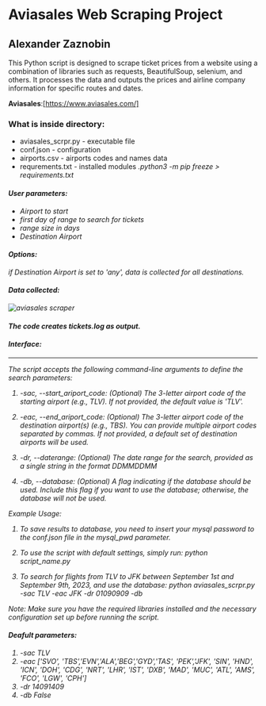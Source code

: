 # Aviasales Web Scraping Project
## Alexander Zaznobin
This Python script is designed to scrape ticket prices from a website using a combination of libraries such as requests, BeautifulSoup, selenium, and others. It processes the data and outputs the prices and airline company information for specific routes and dates. 


**Aviasales**:[https://www.aviasales.com/]
### What is inside directory: 
* aviasales_scrpr.py -  executable file 
* conf.json - configuration
* airports.csv - airports codes and names data 
* requrements.txt - installed modules <i>.python3 -m pip freeze > requirements.txt<i>

#### User parameters:
- Airport to start
- first day of range to search for tickets 
- range size in days 
- Destination Airport 
#### Options:
if Destination Airport is set to 'any', data is collected for all destinations.

#### Data collected:
![aviasales scraper](https://user-images.githubusercontent.com/127748062/229361563-90ac371a-07fe-4161-9f31-4864221a1f79.png)

#### The code creates tickets.log as output. 


#### Interface: 
-----------------
The script accepts the following command-line arguments to define the search parameters:

1. -sac, --start_ariport_code: (Optional) The 3-letter airport code of the starting airport (e.g., TLV). If not provided, the default value is 'TLV'.

2. -eac, --end_ariport_code: (Optional) The 3-letter airport code of the destination airport(s) (e.g., TBS). You can provide multiple airport codes separated by commas. If not provided, a default set of destination airports will be used.

3. -dr, --daterange: (Optional) The date range for the search, provided as a single string in the format DDMMDDMM

4. -db, --database: (Optional) A flag indicating if the database should be used. Include this flag if you want to use the database; otherwise, the database will not be used.

Example Usage:
1. To save results to database, you need to insert your mysql password to the conf.json file in the mysql_pwd parameter. 

2. To use the script with default settings, simply run:
   python script_name.py

3. To search for flights from TLV to JFK between September 1st and September 9th, 2023, and use the database:
   python aviasales_scrpr.py -sac TLV -eac JFK -dr 01090909 -db


Note: Make sure you have the required libraries installed and the necessary configuration set up before running the script.

#### Deafult parameters: 
1. -sac TLV
2. -eac ['SVO', 'TBS','EVN','ALA','BEG','GYD','TAS', 'PEK','JFK', 'SIN', 'HND', 'ICN', 'DOH', 'CDG', 'NRT', 'LHR', 'IST', 'DXB', 'MAD', 'MUC', 'ATL', 'AMS',
        'FCO', 'LGW', 'CPH']
3. -dr 14091409
4. -db False